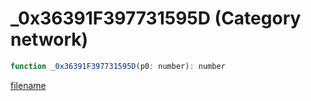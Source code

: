 # _0x36391F397731595D (Category network)

```js
function _0x36391F397731595D(p0: number): number
```

[filename](_0x36391F397731595D_m.md ':include')
